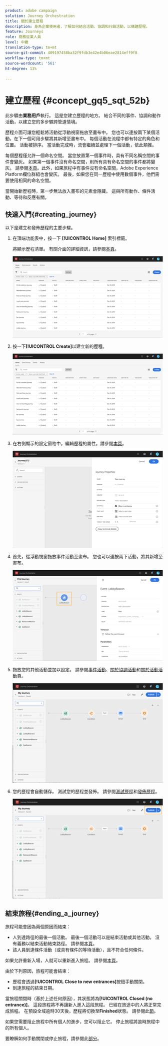 ```yaml
---
product: adobe campaign
solution: Journey Orchestration
title: 關於建立歷程
description: 身為企業使用者，了解如何結合活動、協調和行銷活動，以構建歷程。
feature: Journeys
role: 商務從業人員
level: 中繼
translation-type: tm+mt
source-git-commit: 409197458ba32f9fdb3e42e4b06eae2814eff9f8
workflow-type: tm+mt
source-wordcount: '561'
ht-degree: 13%

---
```



# 建立歷程 {#concept_gq5_sqt_52b}

此步驟由&#x200B;**業務用戶**&#x200B;執行。 這是您建立歷程的地方。 結合不同的事件、協調和動作活動，以建立您的多步驟跨管道情境。

歷程介面可讓您輕鬆將活動從浮動視窗拖放至畫布中。 您也可以連按兩下某個活動，在下一個可用步驟將其新增至畫布中。 每個活動在流程中都有特定的角色和位置。 活動被排序。 當活動完成時，流會繼續並處理下一個活動，依此類推。

每個歷程僅允許一個命名空間。 當您放置第一個事件時，具有不同名稱空間的事件會變灰。 如果第一個事件沒有命名空間，則所有具有命名空間的事件都將變灰。 請參閱[本頁](../event/selecting-the-namespace.md)。此外，如果旅程中有事件沒有命名空間，Adobe Experience Platform欄位群組也會變灰。 最後，如果您在同一歷程中使用數個事件，他們需要使用相同的命名空間。

當開始新歷程時，第一步無法放入畫布的元素會隱藏。 這與所有動作、條件活動、等待和反應有關。

## 快速入門{#creating_journey}

以下是建立和發佈歷程的主要步驟。

1. 在頂端功能表中，按一下 **[!UICONTROL Home]** 索引標籤。

   將顯示歷程清單。 有關介面的詳細資訊，請參閱[本頁](../building-journeys/using-the-journey-designer.md)。

   ![](../assets/journey30.png)

1. 按一下&#x200B;**[!UICONTROL Create]**&#x200B;以建立新的歷程。

   ![](../assets/journey31.png)

1. 在右側顯示的設定窗格中，編輯歷程的屬性。請參閱[本頁](../building-journeys/changing-properties.md)。

   ![](../assets/journey32.png)

1. 首先，從浮動視窗拖放事件活動至畫布。 您也可以連按兩下活動，將其新增至畫布。

   ![](../assets/journey33.png)

1. 拖放您的其他活動並加以設定。 請參閱[事件活動](../building-journeys/event-activities.md)、[關於協調活動](../building-journeys/about-orchestration-activities.md)和[關於活動活動](../building-journeys/about-action-activities.md)頁。

   ![](../assets/journey34.png)

1. 您的歷程會自動儲存。 測試您的歷程並發佈。 請參閱[測試歷程](../building-journeys/testing-the-journey.md)和[發佈歷程](../building-journeys/publishing-the-journey.md)。

   ![](../assets/journey36.png)

## 結束旅程{#ending_a_journey}

旅程可能會因為兩個原因而結束：

* 人到達路徑的最後一個活動。 最後一個活動可以是結束活動或其他活動。 沒有義務以結束活動結束路徑。 請參閱[本頁](../building-journeys/end-activity.md)。
* 該人員到達條件活動（或具有條件的等待活動），且不符合任何條件。

如果允許重新入場，人就可以重新進入旅程。 請參閱[本頁](../building-journeys/changing-properties.md)。

由於下列原因，旅程可能會結束：

* 歷程會透過&#x200B;**[!UICONTROL Close to new entrances]**&#x200B;按鈕手動關閉。
* 到達旅程的結束日期。

當旅程關閉時（基於上述任何原因），其狀態將為&#x200B;**[!UICONTROL Closed (no entrance)]**。 這段旅程將不再讓新人進入這段旅程。 已經在旅途中的人將正常完成旅程。 在預設全域逾時30天後，歷程將切換至&#x200B;**Finished**&#x200B;狀態。 請參閱此[節](../building-journeys/changing-properties.md#entrance)。

如果您需要阻止旅程中所有個人的進步，您可以阻止它。 停止旅程將逾時旅程中的所有個人。

要瞭解如何手動關閉或停止旅程，請參閱此[部分](../building-journeys/terminating-a-journey.md)。
